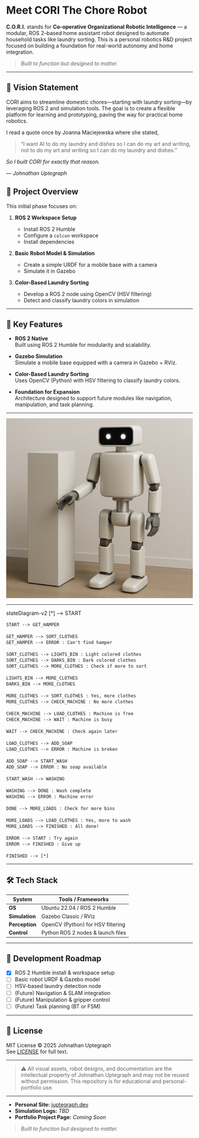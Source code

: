 # Meet CORI The Chore Robot

**C.O.R.I.** stands for **Co-operative Organizational Robotic Intelligence** — a modular, ROS 2–based home assistant robot designed to automate household tasks like laundry sorting. This is a personal robotics R&D project focused on building a foundation for real-world autonomy and home integration.

> _Built to function but designed to matter._

---

## 🤖 Vision Statement

CORI aims to streamline domestic chores—starting with laundry sorting—by leveraging ROS 2 and simulation tools. The goal is to create a flexible platform for learning and prototyping, paving the way for practical home robotics.

I read a quote once by Joanna Maciejewska where she stated,

> “I want AI to do my laundry and dishes so I can do my art and writing, not to do my art and writing so I can do my laundry and dishes.”  

_So I built CORI for exactly that reason._

_— Johnathan Uptegraph_

## 🚀 Project Overview

This initial phase focuses on:

1. **ROS 2 Workspace Setup**  
   - Install ROS 2 Humble  
   - Configure a `colcon` workspace  
   - Install dependencies

2. **Basic Robot Model & Simulation**  
   - Create a simple URDF for a mobile base with a camera  
   - Simulate it in Gazebo

3. **Color-Based Laundry Sorting**  
   - Develop a ROS 2 node using OpenCV (HSV filtering)  
   - Detect and classify laundry colors in simulation

---

## 🧠 Key Features

- **ROS 2 Native**  
  Built using ROS 2 Humble for modularity and scalability.

- **Gazebo Simulation**  
  Simulate a mobile base equipped with a camera in Gazebo + RViz.

- **Color-Based Laundry Sorting**  
  Uses OpenCV (Python) with HSV filtering to classify laundry colors.

- **Foundation for Expansion**  
  Architecture designed to support future modules like navigation, manipulation, and task planning.

---

![CORI prototype](assets/concept-art/cori-main-concept-art.png)

---
stateDiagram-v2
    [*] --> START
    
    START --> GET_HAMPER
    
    GET_HAMPER --> SORT_CLOTHES
    GET_HAMPER --> ERROR : Can't find hamper
    
    SORT_CLOTHES --> LIGHTS_BIN : Light colored clothes
    SORT_CLOTHES --> DARKS_BIN : Dark colored clothes
    SORT_CLOTHES --> MORE_CLOTHES : Check if more to sort
    
    LIGHTS_BIN --> MORE_CLOTHES
    DARKS_BIN --> MORE_CLOTHES
    
    MORE_CLOTHES --> SORT_CLOTHES : Yes, more clothes
    MORE_CLOTHES --> CHECK_MACHINE : No more clothes
    
    CHECK_MACHINE --> LOAD_CLOTHES : Machine is free
    CHECK_MACHINE --> WAIT : Machine is busy
    
    WAIT --> CHECK_MACHINE : Check again later
    
    LOAD_CLOTHES --> ADD_SOAP
    LOAD_CLOTHES --> ERROR : Machine is broken
    
    ADD_SOAP --> START_WASH
    ADD_SOAP --> ERROR : No soap available
    
    START_WASH --> WASHING
    
    WASHING --> DONE : Wash complete
    WASHING --> ERROR : Machine error
    
    DONE --> MORE_LOADS : Check for more bins
    
    MORE_LOADS --> LOAD_CLOTHES : Yes, more to wash
    MORE_LOADS --> FINISHED : All done!
    
    ERROR --> START : Try again
    ERROR --> FINISHED : Give up
    
    FINISHED --> [*]
---

## 🛠️ Tech Stack

| **System**   | **Tools / Frameworks**            |
| ------------ | --------------------------------- |
| **OS**       | Ubuntu 22.04 / ROS 2 Humble       |
| **Simulation** | Gazebo Classic / RViz           |
| **Perception** | OpenCV (Python) for HSV filtering |
| **Control**  | Python ROS 2 nodes & launch files |

---

## 🔄 Development Roadmap

- [x] ROS 2 Humble install & workspace setup  
- [ ] Basic robot URDF & Gazebo model  
- [ ] HSV-based laundry detection node  
- [ ] (Future) Navigation & SLAM integration  
- [ ] (Future) Manipulation & gripper control  
- [ ] (Future) Task planning (BT or FSM)

---

## 📜 License

MIT License © 2025 Johnathan Uptegraph  
See [LICENSE](LICENSE) for full text.

---

> ⚠️ All visual assets, robot designs, and documentation are the intellectual property of Johnathan Uptegraph and may not be reused without permission. This repository is for educational and personal-portfolio use.

---

- **Personal Site:** [juptegraph.dev](https://juptegraph.dev)  
- **Simulation Logs:** _TBD_  
- **Portfolio Project Page:** _Coming Soon_

> _Built to function but designed to matter._
